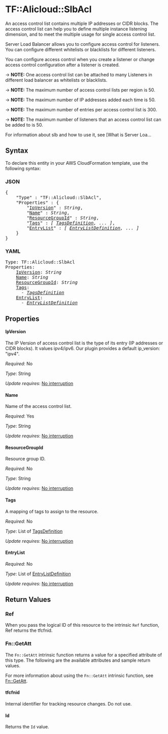 # TF::Alicloud::SlbAcl

An access control list contains multiple IP addresses or CIDR blocks.
The access control list can help you to define multiple instance listening dimension,
and to meet the multiple usage for single access control list.

Server Load Balancer allows you to configure access control for listeners.
You can configure different whitelists or blacklists for different listeners.

You can configure access control
when you create a listener or change access control configuration after a listener is created.

-> **NOTE:** One access control list can be attached to many Listeners in different load balancer as whitelists or blacklists.

-> **NOTE:** The maximum number of access control lists per region  is 50.

-> **NOTE:** The maximum number of IP addresses added each time is 50.

-> **NOTE:** The maximum number of entries per access control list is 300.

-> **NOTE:** The maximum number of listeners that an access control list can be added to is 50.

For information about slb and how to use it, see [What is Server Loa...

## Syntax

To declare this entity in your AWS CloudFormation template, use the following syntax:

### JSON

<pre>
{
    "Type" : "TF::Alicloud::SlbAcl",
    "Properties" : {
        "<a href="#ipversion" title="IpVersion">IpVersion</a>" : <i>String</i>,
        "<a href="#name" title="Name">Name</a>" : <i>String</i>,
        "<a href="#resourcegroupid" title="ResourceGroupId">ResourceGroupId</a>" : <i>String</i>,
        "<a href="#tags" title="Tags">Tags</a>" : <i>[ <a href="tagsdefinition.md">TagsDefinition</a>, ... ]</i>,
        "<a href="#entrylist" title="EntryList">EntryList</a>" : <i>[ <a href="entrylistdefinition.md">EntryListDefinition</a>, ... ]</i>
    }
}
</pre>

### YAML

<pre>
Type: TF::Alicloud::SlbAcl
Properties:
    <a href="#ipversion" title="IpVersion">IpVersion</a>: <i>String</i>
    <a href="#name" title="Name">Name</a>: <i>String</i>
    <a href="#resourcegroupid" title="ResourceGroupId">ResourceGroupId</a>: <i>String</i>
    <a href="#tags" title="Tags">Tags</a>: <i>
      - <a href="tagsdefinition.md">TagsDefinition</a></i>
    <a href="#entrylist" title="EntryList">EntryList</a>: <i>
      - <a href="entrylistdefinition.md">EntryListDefinition</a></i>
</pre>

## Properties

#### IpVersion

The IP Version of access control list is the type of its entry (IP addresses or CIDR blocks). It values ipv4/ipv6. Our plugin provides a default ip_version: "ipv4".

_Required_: No

_Type_: String

_Update requires_: [No interruption](https://docs.aws.amazon.com/AWSCloudFormation/latest/UserGuide/using-cfn-updating-stacks-update-behaviors.html#update-no-interrupt)

#### Name

Name of the access control list.

_Required_: Yes

_Type_: String

_Update requires_: [No interruption](https://docs.aws.amazon.com/AWSCloudFormation/latest/UserGuide/using-cfn-updating-stacks-update-behaviors.html#update-no-interrupt)

#### ResourceGroupId

Resource group ID.

_Required_: No

_Type_: String

_Update requires_: [No interruption](https://docs.aws.amazon.com/AWSCloudFormation/latest/UserGuide/using-cfn-updating-stacks-update-behaviors.html#update-no-interrupt)

#### Tags

A mapping of tags to assign to the resource.

_Required_: No

_Type_: List of <a href="tagsdefinition.md">TagsDefinition</a>

_Update requires_: [No interruption](https://docs.aws.amazon.com/AWSCloudFormation/latest/UserGuide/using-cfn-updating-stacks-update-behaviors.html#update-no-interrupt)

#### EntryList

_Required_: No

_Type_: List of <a href="entrylistdefinition.md">EntryListDefinition</a>

_Update requires_: [No interruption](https://docs.aws.amazon.com/AWSCloudFormation/latest/UserGuide/using-cfn-updating-stacks-update-behaviors.html#update-no-interrupt)

## Return Values

### Ref

When you pass the logical ID of this resource to the intrinsic `Ref` function, Ref returns the tfcfnid.

### Fn::GetAtt

The `Fn::GetAtt` intrinsic function returns a value for a specified attribute of this type. The following are the available attributes and sample return values.

For more information about using the `Fn::GetAtt` intrinsic function, see [Fn::GetAtt](https://docs.aws.amazon.com/AWSCloudFormation/latest/UserGuide/intrinsic-function-reference-getatt.html).

#### tfcfnid

Internal identifier for tracking resource changes. Do not use.

#### Id

Returns the <code>Id</code> value.

